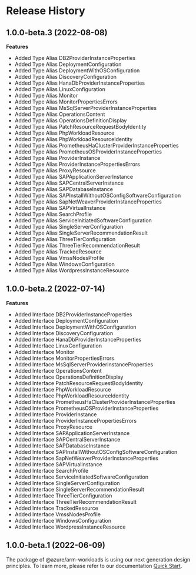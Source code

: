 # Release History
    
## 1.0.0-beta.3 (2022-08-08)
    
**Features**

  - Added Type Alias DB2ProviderInstanceProperties
  - Added Type Alias DeploymentConfiguration
  - Added Type Alias DeploymentWithOSConfiguration
  - Added Type Alias DiscoveryConfiguration
  - Added Type Alias HanaDbProviderInstanceProperties
  - Added Type Alias LinuxConfiguration
  - Added Type Alias Monitor
  - Added Type Alias MonitorPropertiesErrors
  - Added Type Alias MsSqlServerProviderInstanceProperties
  - Added Type Alias OperationsContent
  - Added Type Alias OperationsDefinitionDisplay
  - Added Type Alias PatchResourceRequestBodyIdentity
  - Added Type Alias PhpWorkloadResource
  - Added Type Alias PhpWorkloadResourceIdentity
  - Added Type Alias PrometheusHaClusterProviderInstanceProperties
  - Added Type Alias PrometheusOSProviderInstanceProperties
  - Added Type Alias ProviderInstance
  - Added Type Alias ProviderInstancePropertiesErrors
  - Added Type Alias ProxyResource
  - Added Type Alias SAPApplicationServerInstance
  - Added Type Alias SAPCentralServerInstance
  - Added Type Alias SAPDatabaseInstance
  - Added Type Alias SAPInstallWithoutOSConfigSoftwareConfiguration
  - Added Type Alias SapNetWeaverProviderInstanceProperties
  - Added Type Alias SAPVirtualInstance
  - Added Type Alias SearchProfile
  - Added Type Alias ServiceInitiatedSoftwareConfiguration
  - Added Type Alias SingleServerConfiguration
  - Added Type Alias SingleServerRecommendationResult
  - Added Type Alias ThreeTierConfiguration
  - Added Type Alias ThreeTierRecommendationResult
  - Added Type Alias TrackedResource
  - Added Type Alias VmssNodesProfile
  - Added Type Alias WindowsConfiguration
  - Added Type Alias WordpressInstanceResource
    
    
## 1.0.0-beta.2 (2022-07-14)
    
**Features**

  - Added Interface DB2ProviderInstanceProperties
  - Added Interface DeploymentConfiguration
  - Added Interface DeploymentWithOSConfiguration
  - Added Interface DiscoveryConfiguration
  - Added Interface HanaDbProviderInstanceProperties
  - Added Interface LinuxConfiguration
  - Added Interface Monitor
  - Added Interface MonitorPropertiesErrors
  - Added Interface MsSqlServerProviderInstanceProperties
  - Added Interface OperationsContent
  - Added Interface OperationsDefinitionDisplay
  - Added Interface PatchResourceRequestBodyIdentity
  - Added Interface PhpWorkloadResource
  - Added Interface PhpWorkloadResourceIdentity
  - Added Interface PrometheusHaClusterProviderInstanceProperties
  - Added Interface PrometheusOSProviderInstanceProperties
  - Added Interface ProviderInstance
  - Added Interface ProviderInstancePropertiesErrors
  - Added Interface ProxyResource
  - Added Interface SAPApplicationServerInstance
  - Added Interface SAPCentralServerInstance
  - Added Interface SAPDatabaseInstance
  - Added Interface SAPInstallWithoutOSConfigSoftwareConfiguration
  - Added Interface SapNetWeaverProviderInstanceProperties
  - Added Interface SAPVirtualInstance
  - Added Interface SearchProfile
  - Added Interface ServiceInitiatedSoftwareConfiguration
  - Added Interface SingleServerConfiguration
  - Added Interface SingleServerRecommendationResult
  - Added Interface ThreeTierConfiguration
  - Added Interface ThreeTierRecommendationResult
  - Added Interface TrackedResource
  - Added Interface VmssNodesProfile
  - Added Interface WindowsConfiguration
  - Added Interface WordpressInstanceResource
    
    
## 1.0.0-beta.1 (2022-06-09)

The package of @azure/arm-workloads is using our next generation design principles. To learn more, please refer to our documentation [Quick Start](https://aka.ms/js-track2-quickstart).
